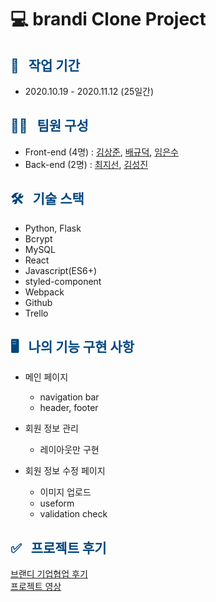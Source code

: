 # 💻 brandi Clone Project



## <span style="color:#004680"> 📆 &nbsp; 작업 기간 </span>

- 2020.10.19 - 2020.11.12 (25일간)

## <span style="color:#004680"> 👩‍💻 &nbsp; 팀원 구성 </span>

- Front-end (4명) : [김상준](https://velog.io/@realryankim), [배규덕](https://velog.io/@mandarinduk), [임은수](https://velog.io/@limes)
- Back-end (2명) : [최지선](https://velog.io/@wltjs10645), [김성진](https://velog.io/@kimsj5259)


## <span style="color:#004680"> 🛠 &nbsp; 기술 스택 </span>

- Python, Flask
- Bcrypt
- MySQL
- React 
- Javascript(ES6+)
- styled-component
- Webpack
- Github
- Trello

## <span style="color:#004680"> 🖥 &nbsp; 나의 기능 구현 사항 </span>

- 메인 페이지
  - navigation bar 
  - header, footer

- 회원 정보 관리
  - 레이아웃만 구현

- 회원 정보 수정 페이지
  - 이미지 업로드
  - useform 
  - validation check 

## <span style="color:#004680"> ✅ &nbsp; 프로젝트 후기 </span>

[브랜디 기업협업 후기](https://velog.io/@limes/%EB%B8%8C%EB%9E%9C%EB%94%94-%EC%9D%B8%ED%84%B4%EC%8B%AD-%ED%9B%84%EA%B8%B0-%EA%B8%B0%EC%97%85%ED%98%91%EC%97%85)
<br />
[프로젝트 영상](https://youtu.be/-JzUsCzMmHI)
